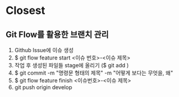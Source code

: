 # Closest
## Git Flow를 활용한 브랜치 관리

1. Github Issue에 이슈 생성
2. $ git flow feature start <이슈 번호>-<이슈 제목>
3. 작업 후 생성된 파일들 stage에 올리기 ($ git add )
4. $ git commit -m "명령문 형태의 제목" -m "어떻게 보다는 무엇을, 왜"
5. $ git flow feature finish <이슈번호>-<이슈 제목>
6. git push origin develop
